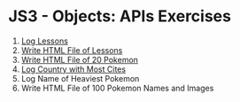 # JS3 - Objects: APIs Exercises

1. [Log Lessons](log-lessons/README.md)
2. [Write HTML File of Lessons](write-html-file-of-lessons/README.md)
3. [Write HTML File of 20 Pokemon](write-html-file-of-20-pokemon/README.md)
4. [Log Country with Most Cites](log-country-with-most-cities/README.md)
5. Log Name of Heaviest Pokemon
6. Write HTML File of 100 Pokemon Names and Images
